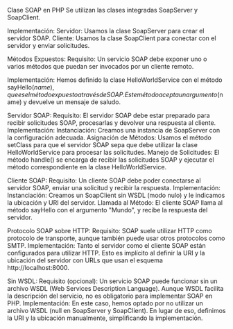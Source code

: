 Clase SOAP en PHP
Se utilizan las clases integradas SoapServer y SoapClient.

Implementación:
Servidor: Usamos la clase SoapServer para crear el servidor SOAP.
Cliente: Usamos la clase SoapClient para conectar con el servidor y enviar solicitudes.

Métodos Expuestos:
Requisito: Un servicio SOAP debe exponer uno o varios métodos que puedan ser invocados por un cliente remoto.

Implementación:
Hemos definido la clase HelloWorldService con el método sayHello($name), que es el método expuesto a través de SOAP. Este método acepta un argumento ($name) y devuelve un mensaje de saludo.

Servidor SOAP:
Requisito: El servidor SOAP debe estar preparado para recibir solicitudes SOAP, procesarlas y devolver una respuesta al cliente.
Implementación:
Instanciación: Creamos una instancia de SoapServer con la configuración adecuada.
Asignación de Métodos: Usamos el método setClass para que el servidor SOAP sepa que debe utilizar la clase HelloWorldService para procesar las solicitudes.
Manejo de Solicitudes: El método handle() se encarga de recibir las solicitudes SOAP y ejecutar el método correspondiente en la clase HelloWorldService.

Cliente SOAP:
Requisito: Un cliente SOAP debe poder conectarse al servidor SOAP, enviar una solicitud y recibir la respuesta.
Implementación:
Instanciación: Creamos un SoapClient sin WSDL (modo nulo) y le indicamos la ubicación y URI del servidor.
Llamada al Método: El cliente SOAP llama al método sayHello con el argumento "Mundo", y recibe la respuesta del servidor.

Protocolo SOAP sobre HTTP:
Requisito: SOAP suele utilizar HTTP como protocolo de transporte, aunque también puede usar otros protocolos como SMTP.
Implementación:
Tanto el servidor como el cliente SOAP están configurados para utilizar HTTP. Esto es implícito al definir la URI y la ubicación del servidor con URLs que usan el esquema http://localhost:8000.

Sin WSDL:
Requisito (opcional): Un servicio SOAP puede funcionar sin un archivo WSDL (Web Services Description Language). Aunque WSDL facilita la descripción del servicio, no es obligatorio para implementar SOAP en PHP.
Implementación:
En este caso, hemos optado por no utilizar un archivo WSDL (null en SoapServer y SoapClient). En lugar de eso, definimos la URI y la ubicación manualmente, simplificando la implementación.
